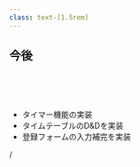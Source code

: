 ```yaml
---
class: text-[1.5rem]
---
```


## 今後

<br>
<br>
<br>

- タイマー機能の実装
- タイムテーブルのD&Dを実装
- 登録フォームの入力補完を実装

<div
  class="absolute bottom-[1rem] right-[1rem] text-[1rem]"
>
  <SlideCurrentNo /> / <SlidesTotal />
</div>

<!--
今後は、  
  
未実装だったり、完成しきっていない機能を実装していきます。
-->